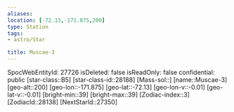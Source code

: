 ```yaml
---
aliases: 
location: [-72.13,-171.875,200]
type: Station
tags:
- astro/Star

title: Muscae-3
---
```

SpocWebEntityId: 27726
isDeleted: false
isReadOnly: false
confidential: public
[star-class::B5]
[star-class-id::28188]
[Mass-sol::]
[name::Muscae-3]
[geo-alt::200]
[geo-lon::-171.875]
[geo-lat::-72.13]
[geo-lon-v::-0.01]
[geo-lat-v::-0.01]
[bright-min::39]
[bright-max::39]
[Zodiac-index::3]
[ZodiacId::28138]
[NextStarId::27350]



